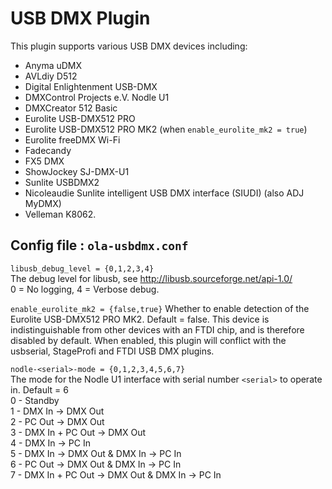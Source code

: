 USB DMX Plugin
==============

This plugin supports various USB DMX devices including:

* Anyma uDMX
* AVLdiy D512
* Digital Enlightenment USB-DMX
* DMXControl Projects e.V. Nodle U1
* DMXCreator 512 Basic
* Eurolite USB-DMX512 PRO
* Eurolite USB-DMX512 PRO MK2 (when `enable_eurolite_mk2 = true`)
* Eurolite freeDMX Wi-Fi
* Fadecandy
* FX5 DMX
* ShowJockey SJ-DMX-U1
* Sunlite USBDMX2
* Nicoleaudie Sunlite intelligent USB DMX interface (SIUDI) (also ADJ MyDMX)
* Velleman K8062.


## Config file : `ola-usbdmx.conf`

`libusb_debug_level = {0,1,2,3,4}`  
The debug level for libusb, see http://libusb.sourceforge.net/api-1.0/  
0 = No logging, 4 = Verbose debug.

`enable_eurolite_mk2 = {false,true}`
Whether to enable detection of the Eurolite USB-DMX512 PRO MK2.
Default = false. This device is indistinguishable from other devices
with an FTDI chip, and is therefore disabled by default. When enabled,
this plugin will conflict with the usbserial, StageProfi and FTDI USB DMX
plugins.

`nodle-<serial>-mode = {0,1,2,3,4,5,6,7}`  
The mode for the Nodle U1 interface with serial number `<serial>` to operate
in. Default = 6  
0 - Standby  
1 - DMX In -> DMX Out  
2 - PC Out -> DMX Out  
3 - DMX In + PC Out -> DMX Out  
4 - DMX In -> PC In  
5 - DMX In -> DMX Out & DMX In -> PC In  
6 - PC Out -> DMX Out & DMX In -> PC In  
7 - DMX In + PC Out -> DMX Out & DMX In -> PC In
